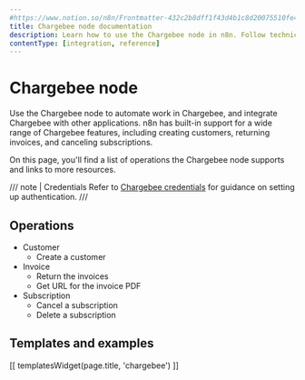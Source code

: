 ```yaml
---
#https://www.notion.so/n8n/Frontmatter-432c2b8dff1f43d4b1c8d20075510fe4
title: Chargebee node documentation
description: Learn how to use the Chargebee node in n8n. Follow technical documentation to integrate Chargebee node into your workflows.
contentType: [integration, reference]
---
```


# Chargebee node

Use the Chargebee node to automate work in Chargebee, and integrate Chargebee with other applications. n8n has built-in support for a wide range of Chargebee features, including creating customers, returning invoices, and canceling subscriptions.

On this page, you'll find a list of operations the Chargebee node supports and links to more resources.

/// note | Credentials
Refer to [Chargebee credentials](/integrations/builtin/credentials/chargebee.md) for guidance on setting up authentication. 
///

## Operations

* Customer
    * Create a customer
* Invoice
    * Return the invoices
    * Get URL for the invoice PDF
* Subscription
    * Cancel a subscription
    * Delete a subscription

## Templates and examples

<!-- see https://www.notion.so/n8n/Pull-in-templates-for-the-integrations-pages-37c716837b804d30a33b47475f6e3780 -->
[[ templatesWidget(page.title, 'chargebee') ]]
